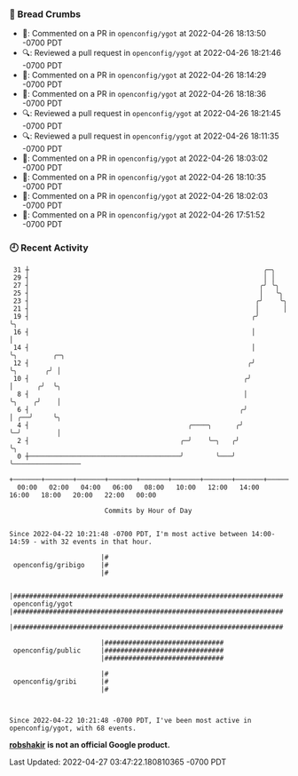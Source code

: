 ### 🍞 Bread Crumbs

 * 💬: Commented on a PR in  `openconfig/ygot` at 2022-04-26 18:13:50 -0700 PDT
 * 🔍: Reviewed a pull request in  `openconfig/ygot` at 2022-04-26 18:21:46 -0700 PDT
 * 💬: Commented on a PR in  `openconfig/ygot` at 2022-04-26 18:14:29 -0700 PDT
 * 💬: Commented on a PR in  `openconfig/ygot` at 2022-04-26 18:18:36 -0700 PDT
 * 🔍: Reviewed a pull request in  `openconfig/ygot` at 2022-04-26 18:21:45 -0700 PDT
 * 🔍: Reviewed a pull request in  `openconfig/ygot` at 2022-04-26 18:11:35 -0700 PDT
 * 💬: Commented on a PR in  `openconfig/ygot` at 2022-04-26 18:03:02 -0700 PDT
 * 💬: Commented on a PR in  `openconfig/ygot` at 2022-04-26 18:10:35 -0700 PDT
 * 💬: Commented on a PR in  `openconfig/ygot` at 2022-04-26 18:02:03 -0700 PDT
 * 💬: Commented on a PR in  `openconfig/ygot` at 2022-04-26 17:51:52 -0700 PDT

### 🕘 Recent Activity
```
 31 ┼                                                           ╭─╮
 29 ┤                                                           │ │
 27 ┤                                                          ╭╯ ╰╮
 25 ┤                                                          │   ╰╮
 23 ┤                                                         ╭╯    ╰╮
 21 ┤                                                         │      │
 19 ┤                                                        ╭╯      ╰╮
 16 ┤                                                        │        │
 14 ┤                                                        │        ╰╮         ╭─╮
 12 ┤                                                       ╭╯         ╰╮       ╭╯ │
 10 ┤                                                      ╭╯           │      ╭╯  ╰╮
  8 ┤                                                      │            ╰╮    ╭╯    │
  6 ┤                                                     ╭╯             │ ╭──╯     ╰╮
  4 ┤                                        ╭────╮      ╭╯              ╰─╯         │
  2 ┤                                      ╭─╯    ╰─╮   ╭╯                           ╰╮
  0 ┼──────────────────────────────────────╯        ╰───╯                             ╰─────────────────
    +───────+───────+───────+───────+───────+───────+───────+───────+───────+───────+───────+───────+────
  00:00   02:00   04:00   06:00   08:00   10:00   12:00   14:00   16:00   18:00   20:00   22:00   00:00   

						Commits by Hour of Day


Since 2022-04-22 10:21:48 -0700 PDT, I'm most active between 14:00-14:59 - with 32 events in that hour.

```



```
                       |#
 openconfig/gribigo    |#
                       |#

                       |####################################################################
 openconfig/ygot       |####################################################################
                       |####################################################################

                       |##############################
 openconfig/public     |##############################
                       |##############################

                       |#
 openconfig/gribi      |#
                       |#



Since 2022-04-22 10:21:48 -0700 PDT, I've been most active in openconfig/ygot, with 68 events.

```
**[robshakir](mailto:robjs@google.com) is not an official Google product.**  


Last Updated: 2022-04-27 03:47:22.180810365 -0700 PDT
